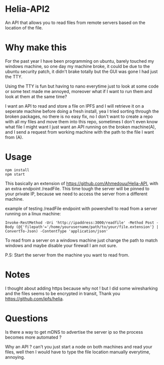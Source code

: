 # Helia-API2

An API that allows you to read files from remote servers based on the location of the file.

# Why make this

For the past year I have been programming on ubuntu, barely touched my windows machine, so one day my machine broke, it could be due to the ubuntu security patch, it didn't brake totally but the GUI was gone I had just the TTY.

Using the TTY is fun but having to nano everytime just to look at some code or some text made me annoyed, moreover what if I want to run them and look at them at the same time?

I want an API to read and store a file on IPFS and I will retrieve it on a seperate machine before doing a fresh install, yea I tried sorting through the broken packages, no there is no easy fix, no I don't want to create a repo with all my files and move them into this repo, sometimes I don't even know what file I might want I just want an API running on the broken machine(A), and I send a request from working machine with the path to the file I want from (A).

# Usage 
```
npm install
npm start
```
This basically an extension of https://github.com/Ahmedouu/Helia-API, with an extra endpoint /readFile. 
This time tough the server will be pinned to your private IP, because we need to access the server from a different machine.

example of testing /readFile endpoint with powershell to read from a server running on a linux machine:

```
Invoke-RestMethod -Uri 'http://ipaddress:3000/readfile' -Method Post -Body (@{'filepath'='/home/yourusername/path/to/your/file.extension'} | ConvertTo-Json) -ContentType 'application/json'
```
To read from a server on a windows machine just change the path to match windows and maybe disable your firewall I am not sure.

P.S: Start the server from the machine you want to read from.

# Notes

I thought about adding https because why not ! but I did some wiresharking and the files seems to be encrypted in transit, Thank you https://github.com/ipfs/helia.

# Questions

Is there a way to get mDNS to advertise the server ip so the process becomes more automated ?

Why an API ? can't you just start a node on both machines and read your files, well then I would have to type the file location manually everytime, annoying.

